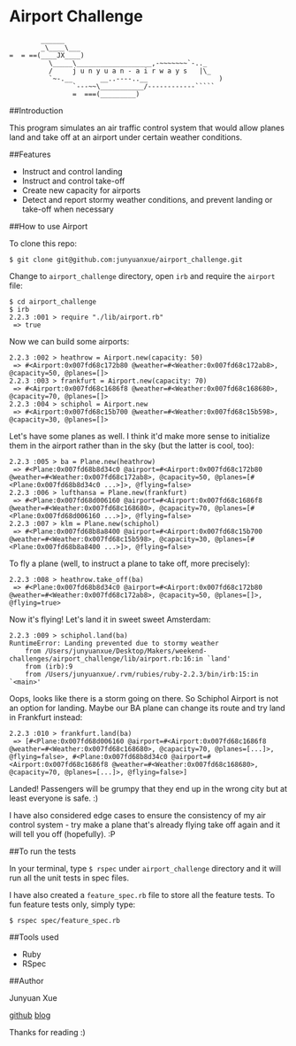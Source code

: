 Airport Challenge
=================

```
        ______
        _\____\___
=  = ==(____JX____)
          \_____\___________________,-~~~~~~~`-.._
          /     j u n y u a n - a i r w a y s   |\_
          `~-.__       __..----..__                  )
                `---~~\___________/------------`````
                =  ===(_________)

```

##Introduction

This program simulates an air traffic control system that would allow planes land and take off at an airport under certain weather conditions.

##Features

* Instruct and control landing
* Instruct and control take-off
* Create new capacity for airports
* Detect and report stormy weather conditions, and prevent landing or take-off when necessary

##How to use Airport

To clone this repo:
```
$ git clone git@github.com:junyuanxue/airport_challenge.git
```

Change to `airport_challenge` directory, open `irb` and require the `airport` file:
```
$ cd airport_challenge
$ irb
2.2.3 :001 > require "./lib/airport.rb"
 => true
```

Now we can build some airports:
```
2.2.3 :002 > heathrow = Airport.new(capacity: 50)
 => #<Airport:0x007fd68c172b80 @weather=#<Weather:0x007fd68c172ab8>, @capacity=50, @planes=[]>
2.2.3 :003 > frankfurt = Airport.new(capacity: 70)
 => #<Airport:0x007fd68c1686f8 @weather=#<Weather:0x007fd68c168680>, @capacity=70, @planes=[]>
2.2.3 :004 > schiphol = Airport.new
 => #<Airport:0x007fd68c15b700 @weather=#<Weather:0x007fd68c15b598>, @capacity=30, @planes=[]>
```

Let's have some planes as well. I think it'd make more sense to initialize them in the airport rather than in the sky (but the latter is cool, too):
```
2.2.3 :005 > ba = Plane.new(heathrow)
 => #<Plane:0x007fd68b8d34c0 @airport=#<Airport:0x007fd68c172b80 @weather=#<Weather:0x007fd68c172ab8>, @capacity=50, @planes=[#<Plane:0x007fd68b8d34c0 ...>]>, @flying=false>
2.2.3 :006 > lufthansa = Plane.new(frankfurt)
 => #<Plane:0x007fd68d006160 @airport=#<Airport:0x007fd68c1686f8 @weather=#<Weather:0x007fd68c168680>, @capacity=70, @planes=[#<Plane:0x007fd68d006160 ...>]>, @flying=false>
2.2.3 :007 > klm = Plane.new(schiphol)
 => #<Plane:0x007fd68b8a8400 @airport=#<Airport:0x007fd68c15b700 @weather=#<Weather:0x007fd68c15b598>, @capacity=30, @planes=[#<Plane:0x007fd68b8a8400 ...>]>, @flying=false>
```

To fly a plane (well, to instruct a plane to take off, more precisely):
```
2.2.3 :008 > heathrow.take_off(ba)
 => #<Plane:0x007fd68b8d34c0 @airport=#<Airport:0x007fd68c172b80 @weather=#<Weather:0x007fd68c172ab8>, @capacity=50, @planes=[]>, @flying=true>
```

Now it's flying! Let's land it in sweet sweet Amsterdam:
```
2.2.3 :009 > schiphol.land(ba)
RuntimeError: Landing prevented due to stormy weather
	from /Users/junyuanxue/Desktop/Makers/weekend-challenges/airport_challenge/lib/airport.rb:16:in `land'
	from (irb):9
	from /Users/junyuanxue/.rvm/rubies/ruby-2.2.3/bin/irb:15:in `<main>'
```

Oops, looks like there is a storm going on there. So Schiphol Airport is not an option for landing. Maybe our BA plane can change its route and try land in Frankfurt instead:
```
2.2.3 :010 > frankfurt.land(ba)
 => [#<Plane:0x007fd68d006160 @airport=#<Airport:0x007fd68c1686f8 @weather=#<Weather:0x007fd68c168680>, @capacity=70, @planes=[...]>, @flying=false>, #<Plane:0x007fd68b8d34c0 @airport=#<Airport:0x007fd68c1686f8 @weather=#<Weather:0x007fd68c168680>, @capacity=70, @planes=[...]>, @flying=false>]
```
Landed! Passengers will be grumpy that they end up in the wrong city but at least everyone is safe. :)

I have also considered edge cases to ensure the consistency of my air control system - try make a plane that's already flying take off again and it will tell you off (hopefully). :P

##To run the tests

In your terminal, type `$ rspec` under `airport_challenge` directory and it will run all the unit tests in spec files.

I have also created a `feature_spec.rb` file to store all the feature tests. To fun feature tests only, simply type:
```
$ rspec spec/feature_spec.rb
```

##Tools used

* Ruby
* RSpec

##Author

Junyuan Xue

[github](https://github.com/junyuanxue)  [blog](https://spinningcodes.wordpress.com/)

Thanks for reading :)
